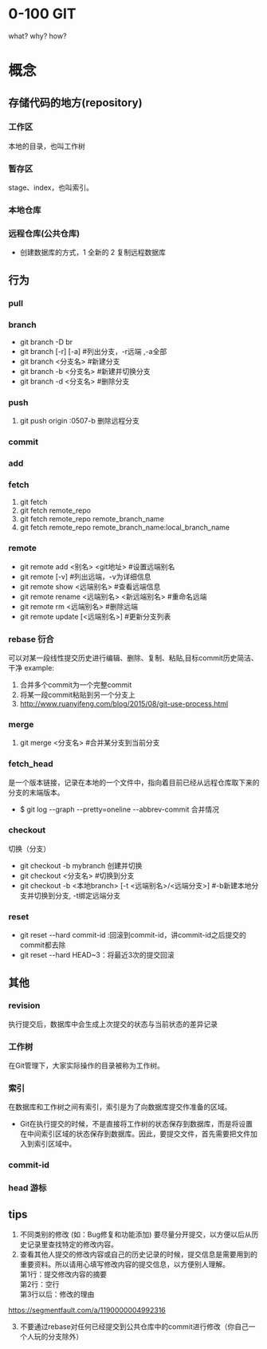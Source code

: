 # 0-100  GIT
what? why? how?

# 概念
## 存储代码的地方(repository)
### 工作区
 本地的目录，也叫工作树
### 暂存区
 stage、index，也叫索引。
### 本地仓库
### 远程仓库(公共仓库)

* 创建数据库的方式，1 全新的 2 复制远程数据库

## 行为
### pull
### branch
* git branch -D br
* git branch [-r] [-a] #列出分支，-r远端 ,-a全部
* git branch <分支名> #新建分支
* git branch -b <分支名> #新建并切换分支
* git branch -d <分支名> #删除分支

### push 
1. git push origin :0507-b 删除远程分支
### commit
### add 
### fetch 
1. git fetch
2. git fetch remote_repo
3. git fetch remote_repo remote_branch_name
4. git fetch remote_repo remote_branch_name:local_branch_name

### remote
* git remote add <别名> <git地址> #设置远端别名
* git remote [-v] #列出远端，-v为详细信息
* git remote show <远端别名> #查看远端信息
* git remote rename <远端别名> <新远端别名> #重命名远端
* git remote rm <远端别名> #删除远端
* git remote update [<远端别名>] #更新分支列表

### rebase 衍合
可以对某一段线性提交历史进行编辑、删除、复制、粘贴,目标commit历史简洁、干净
example:  
1. 合并多个commit为一个完整commit
2. 将某一段commit粘贴到另一个分支上
3. http://www.ruanyifeng.com/blog/2015/08/git-use-process.html
### merge
1. git merge <分支名> #合并某分支到当前分支

### fetch_head
是一个版本链接，记录在本地的一个文件中，指向着目前已经从远程仓库取下来的分支的末端版本。

* $ git log --graph --pretty=oneline --abbrev-commit 合并情况
### checkout 
  切换（分支）
* git checkout -b mybranch 创建并切换
* git checkout <分支名> #切换到分支
* git checkout -b <本地branch> [-t <远端别名>/<远端分支>] #-b新建本地分支并切换到分支, -t绑定远端分支
### reset
* git reset --hard commit-id :回滚到commit-id，讲commit-id之后提交的commit都去除
* git reset --hard HEAD~3：将最近3次的提交回滚
## 其他
### revision 
执行提交后，数据库中会生成上次提交的状态与当前状态的差异记录
### 工作树
在Git管理下，大家实际操作的目录被称为工作树。
### 索引
在数据库和工作树之间有索引，索引是为了向数据库提交作准备的区域。
* Git在执行提交的时候，不是直接将工作树的状态保存到数据库，而是将设置在中间索引区域的状态保存到数据库。因此，要提交文件，首先需要把文件加入到索引区域中。
### commit-id

### head 游标



## tips 
1. 不同类别的修改 (如：Bug修复和功能添加) 要尽量分开提交，以方便以后从历史记录里查找特定的修改内容。
2. 查看其他人提交的修改内容或自己的历史记录的时候，提交信息是需要用到的重要资料。所以请用心填写修改内容的提交信息，以方便别人理解。  
   第1行：提交修改内容的摘要  
   第2行：空行  
   第3行以后：修改的理由  

https://segmentfault.com/a/1190000004992316


3. 不要通过rebase对任何已经提交到公共仓库中的commit进行修改（你自己一个人玩的分支除外）
